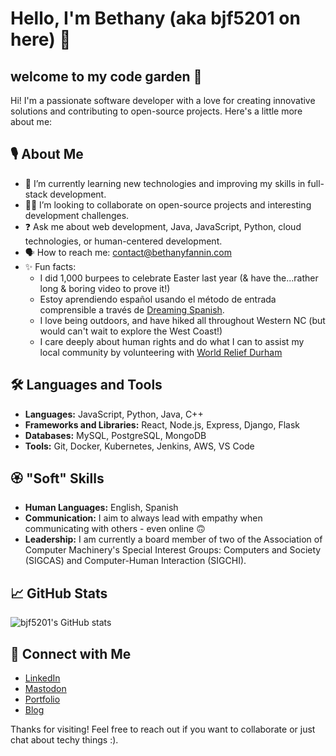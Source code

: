 # Hello, I'm Bethany (aka bjf5201 on here) 👋

## welcome to my code garden 🌱

Hi! I'm a passionate software developer with a love for creating innovative solutions and contributing to open-source projects. Here's a little more about me:

## 🎙️ About Me
- 🧐 I’m currently learning new technologies and improving my skills in full-stack development.
- 👭🏽 I’m looking to collaborate on open-source projects and interesting development challenges.
- ❓ Ask me about web development, Java, JavaScript, Python, cloud technologies, or human-centered development.
- 🗣️ How to reach me: [contact@bethanyfannin.com](mailto:contact@bethanyfannin.com)
- ✨ Fun facts:
    - I did 1,000 burpees to celebrate Easter last year (& have the...rather long & boring video to prove it!)
    - Estoy aprendiendo español usando el método de entrada comprensible a través de [Dreaming Spanish](https://dreamingspanish.com/method).
    - I love being outdoors, and have hiked all throughout Western NC (but would can't wait to explore the West Coast!)
    - I care deeply about human rights and do what I can to assist my local community by volunteering with [World Relief Durham](https://worldrelief.org/durham/)

## 🛠️ Languages and Tools
- **Languages:** JavaScript, Python, Java, C++
- **Frameworks and Libraries:** React, Node.js, Express, Django, Flask
- **Databases:** MySQL, PostgreSQL, MongoDB
- **Tools:** Git, Docker, Kubernetes, Jenkins, AWS, VS Code

## 🏵️ "Soft" Skills
- **Human Languages:** English, Spanish
- **Communication:** I aim to always lead with empathy when communicating with others - even online 🙃
- **Leadership:** I am currently a board member of two of the Association of Computer Machinery's Special Interest Groups: Computers and Society (SIGCAS) and Computer-Human Interaction (SIGCHI).

## 📈 GitHub Stats
![bjf5201's GitHub stats](https://github-readme-stats.vercel.app/api?username=bjf5201&show_icons=true&theme=radical)

## 🔗 Connect with Me
- [LinkedIn](https://www.linkedin.com/in/bethany-fannin)
- [Mastodon](https://indieweb.social/@devethic)
- [Portfolio](https://bethanyfannin.com)
- [Blog](https://blog.bethanyfannin.com)

Thanks for visiting! Feel free to reach out if you want to collaborate or just chat about techy things :).
